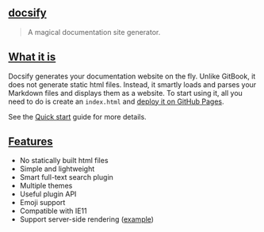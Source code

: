 ## [docsify](https://docsify.js.org/#/?id=docsify)

> A magical documentation site generator.

## [What it is](https://docsify.js.org/#/?id=what-it-is)

Docsify generates your documentation website on the fly. Unlike GitBook, it does not generate static html files. Instead, it smartly loads and parses your Markdown files and displays them as a website. To start using it, all you need to do is create an `index.html` and [deploy it on GitHub Pages](https://docsify.js.org/#/deploy).

See the [Quick start](https://docsify.js.org/#/quickstart) guide for more details.

## [Features](https://docsify.js.org/#/?id=features)

- No statically built html files
- Simple and lightweight
- Smart full-text search plugin
- Multiple themes
- Useful plugin API
- Emoji support
- Compatible with IE11
- Support server-side rendering ([example](https://github.com/docsifyjs/docsify-ssr-demo))